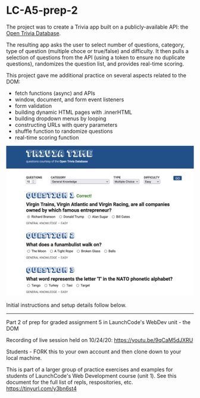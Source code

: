 # LC-A5-prep-2

The project was to create a Trivia app built on a publicly-available API: the [Open Trivia Database](http://opentdb.com/).

The resulting app asks the user to select number of questions, category, type of question (multiple choce or true/false) and difficulty. It then pulls a selection of questions from the API (using a token to ensure no duplicate questions), randomizes the question list, and provides real-time scoring.

This project gave me additional practice on several aspects related to the DOM:
- fetch functions (async) and APIs
- window, document, and form event listeners
- form validation
- building dynamic HTML pages with .innerHTML
- building dropdown menus by looping 
- constructing URLs with query parameters
- shuffle function to randomize questions
- real-time scoring function

![Image](/A5-prep-trivia/trivia_screenshot.png)

Initial instructions and setup details follow below.

---

Part 2 of prep for graded assignment 5 in LaunchCode's WebDev unit - the DOM

Recording of live session held on 10/24/20: https://youtu.be/9qCaM5dJXRU

Students - FORK this to your own account and then clone down to your local machine.

This is part of a larger group of practice exercises and examples for students of LaunchCode's Web Development course (unit 1). See this document for the full list of repls, respositories, etc. https://tinyurl.com/y3bn6st4

